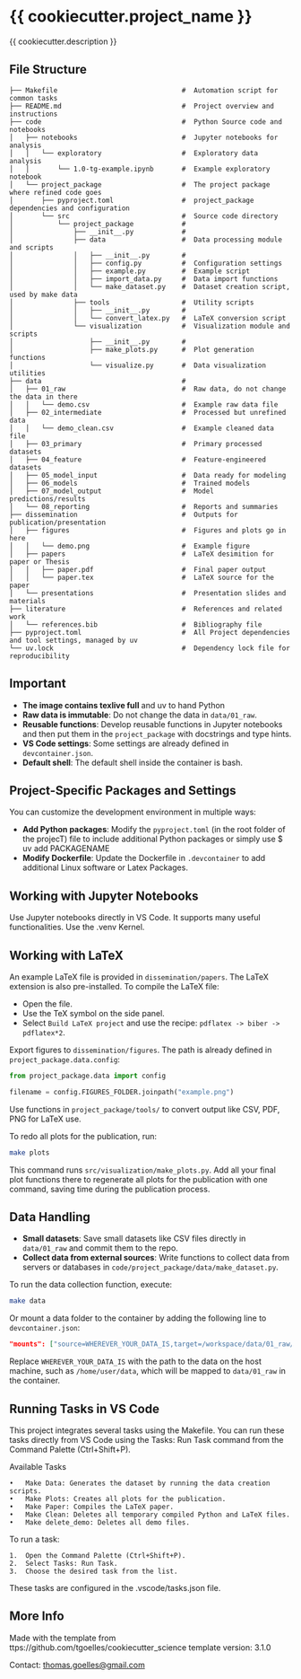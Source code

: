 # {{ cookiecutter.project_name }}

{{ cookiecutter.description }}


## File Structure

```
├── Makefile                        	   #  Automation script for common tasks
├── README.md                       	   #  Project overview and instructions
├── code                                   #  Python Source code and notebooks
│   ├── notebooks                          #  Jupyter notebooks for analysis
│   │   └── exploratory                    #  Exploratory data analysis
│   │       └── 1.0-tg-example.ipynb       #  Example exploratory notebook
│   └── project_package                    #  The project package where refined code goes
│       ├── pyproject.toml                 #  project_package dependencies and configuration
│       └── src                            #  Source code directory
│           └── project_package      	   #
│               ├── __init__.py            #
│               ├── data                   #  Data processing module and scripts
│               │   ├── __init__.py        #
│               │   ├── config.py          #  Configuration settings
│               │   ├── example.py         #  Example script
│               │   ├── import_data.py     #  Data import functions
│               │   └── make_dataset.py    #  Dataset creation script, used by make data
│               ├── tools                  #  Utility scripts
│               │   ├── __init__.py        #
│               │   └── convert_latex.py   #  LaTeX conversion script
│               └── visualization          #  Visualization module and scripts
│                   ├── __init__.py        #
│                   ├── make_plots.py      #  Plot generation functions
│                   └── visualize.py       #  Data visualization utilities
├── data                                   #
│   ├── 01_raw                             #  Raw data, do not change the data in there
│   │   └── demo.csv                       #  Example raw data file
│   ├── 02_intermediate                    #  Processed but unrefined data
│   │   └── demo_clean.csv                 #  Example cleaned data file
│   ├── 03_primary                         #  Primary processed datasets
│   ├── 04_feature                         #  Feature-engineered datasets
│   ├── 05_model_input                     #  Data ready for modeling
│   ├── 06_models                          #  Trained models
│   ├── 07_model_output                    #  Model predictions/results
│   └── 08_reporting                       #  Reports and summaries
├── dissemination                          #  Outputs for publication/presentation
│   ├── figures                            #  Figures and plots go in here
│   │   └── demo.png                       #  Example figure
│   ├── papers                             #  LaTeX desimition for paper or Thesis
│   │   ├── paper.pdf                      #  Final paper output
│   │   └── paper.tex                      #  LaTeX source for the paper
│   └── presentations                      #  Presentation slides and materials
├── literature                             #  References and related work
│   └── references.bib                     #  Bibliography file
├── pyproject.toml                         #  All Project dependencies and tool settings, managed by uv
└── uv.lock                                #  Dependency lock file for reproducibility
```

## Important

- **The image contains texlive full** and uv to hand Python
- **Raw data is immutable**: Do not change the data in `data/01_raw`.
- **Reusable functions**: Develop reusable functions in Jupyter notebooks and then put them in the `project_package` with docstrings and type hints.
- **VS Code settings**: Some settings are already defined in `devcontainer.json`.
- **Default shell**: The default shell inside the container is bash.

## Project-Specific Packages and Settings

You can customize the development environment in multiple ways:

- **Add Python packages**: Modify the `pyproject.toml`  (in the root folder of the projecT) file to include additional Python packages or simply use $ uv add PACKAGENAME
- **Modify Dockerfile**: Update the Dockerfile in `.devcontainer` to add additional Linux software or Latex Packages.

## Working with Jupyter Notebooks

Use Jupyter notebooks directly in VS Code. It supports many useful functionalities. Use the .venv Kernel.

## Working with LaTeX

An example LaTeX file is provided in `dissemination/papers`. The LaTeX extension is also pre-installed. To compile the LaTeX file:

- Open the file.
- Use the TeX symbol on the side panel.
- Select `Build LaTeX project` and use the recipe: `pdflatex -> biber -> pdflatex*2`.

Export figures to `dissemination/figures`. The path is already defined in `project_package.data.config`:

```python
from project_package.data import config

filename = config.FIGURES_FOLDER.joinpath("example.png")
```

Use functions in `project_package/tools/` to convert output like CSV, PDF, PNG for LaTeX use.

To redo all plots for the publication, run:

```sh
make plots
```

This command runs `src/visualization/make_plots.py`. Add all your final plot functions there to regenerate all plots for the publication with one command, saving time during the publication process.

## Data Handling

- **Small datasets**: Save small datasets like CSV files directly in `data/01_raw` and commit them to the repo.
- **Collect data from external sources**: Write functions to collect data from servers or databases in `code/project_package/data/make_dataset.py`.

To run the data collection function, execute:

```sh
make data
```

Or mount a data folder to the container by adding the following line to `devcontainer.json`:

```json
"mounts": ["source=WHEREVER_YOUR_DATA_IS,target=/workspace/data/01_raw/,type=bind,consistency=cached"]
```

Replace `WHEREVER_YOUR_DATA_IS` with the path to the data on the host machine, such as `/home/user/data`, which will be mapped to `data/01_raw` in the container.

## Running Tasks in VS Code

This project integrates several tasks using the Makefile. You can run these tasks directly from VS Code using the Tasks: Run Task command from the Command Palette (Ctrl+Shift+P).

Available Tasks

	•	Make Data: Generates the dataset by running the data creation scripts.
	•	Make Plots: Creates all plots for the publication.
	•	Make Paper: Compiles the LaTeX paper.
	•	Make Clean: Deletes all temporary compiled Python and LaTeX files.
	•	Make delete_demo: Deletes all demo files.

To run a task:

	1.	Open the Command Palette (Ctrl+Shift+P).
	2.	Select Tasks: Run Task.
	3.	Choose the desired task from the list.

These tasks are configured in the .vscode/tasks.json file.

## More Info

Made with the template from ttps://github.com/tgoelles/cookiecutter_science
template version: 3.1.0

Contact: thomas.goelles@gmail.com
